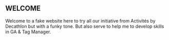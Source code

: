 ## WELCOME
Welcome to a fake website here to try all our initiative from Activités by Decathlon but with a funky tone. But also serve to help me to develop skills in GA & Tag Manager. 
